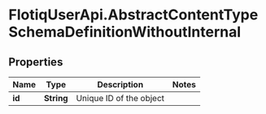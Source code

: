 # FlotiqUserApi.AbstractContentTypeSchemaDefinitionWithoutInternal

## Properties

Name | Type | Description | Notes
------------ | ------------- | ------------- | -------------
**id** | **String** | Unique ID of the object | 


